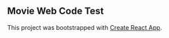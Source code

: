 ## Movie Web Code Test


This project was bootstrapped with [Create React App](https://github.com/facebookincubator/create-react-app).
